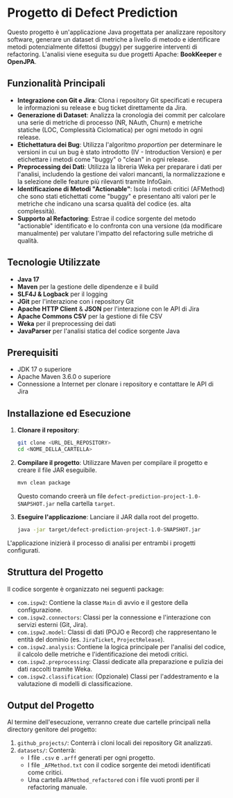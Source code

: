 # Progetto di Defect Prediction

Questo progetto è un'applicazione Java progettata per analizzare repository software, generare un dataset di metriche a livello di metodo e identificare metodi potenzialmente difettosi (buggy) per suggerire interventi di refactoring. L'analisi viene eseguita su due progetti Apache: **BookKeeper** e **OpenJPA**.

## Funzionalità Principali

- **Integrazione con Git e Jira**: Clona i repository Git specificati e recupera le informazioni su release e bug ticket direttamente da Jira.
- **Generazione di Dataset**: Analizza la cronologia dei commit per calcolare una serie di metriche di processo (NR, NAuth, Churn) e metriche statiche (LOC, Complessità Ciclomatica) per ogni metodo in ogni release.
- **Etichettatura dei Bug**: Utilizza l'algoritmo *proportion* per determinare le versioni in cui un bug è stato introdotto (IV - Introduction Version) e per etichettare i metodi come "buggy" o "clean" in ogni release.
- **Preprocessing dei Dati**: Utilizza la libreria Weka per preparare i dati per l'analisi, includendo la gestione dei valori mancanti, la normalizzazione e la selezione delle feature più rilevanti tramite InfoGain.
- **Identificazione di Metodi "Actionable"**: Isola i metodi critici (AFMethod) che sono stati etichettati come "buggy" e presentano alti valori per le metriche che indicano una scarsa qualità del codice (es. alta complessità).
- **Supporto al Refactoring**: Estrae il codice sorgente del metodo "actionable" identificato e lo confronta con una versione (da modificare manualmente) per valutare l'impatto del refactoring sulle metriche di qualità.

## Tecnologie Utilizzate

- **Java 17**
- **Maven** per la gestione delle dipendenze e il build
- **SLF4J & Logback** per il logging
- **JGit** per l'interazione con i repository Git
- **Apache HTTP Client** & **JSON** per l'interazione con le API di Jira
- **Apache Commons CSV** per la gestione di file CSV
- **Weka** per il preprocessing dei dati
- **JavaParser** per l'analisi statica del codice sorgente Java

## Prerequisiti

- JDK 17 o superiore
- Apache Maven 3.6.0 o superiore
- Connessione a Internet per clonare i repository e contattare le API di Jira

## Installazione ed Esecuzione

1.  **Clonare il repository**:
    ```sh
    git clone <URL_DEL_REPOSITORY>
    cd <NOME_DELLA_CARTELLA>
    ```

2.  **Compilare il progetto**:
    Utilizzare Maven per compilare il progetto e creare il file JAR eseguibile.
    ```sh
    mvn clean package
    ```
    Questo comando creerà un file `defect-prediction-project-1.0-SNAPSHOT.jar` nella cartella `target`.

3.  **Eseguire l'applicazione**:
    Lanciare il JAR dalla root del progetto.
    ```sh
    java -jar target/defect-prediction-project-1.0-SNAPSHOT.jar
    ```

L'applicazione inizierà il processo di analisi per entrambi i progetti configurati.

## Struttura del Progetto

Il codice sorgente è organizzato nei seguenti package:

- `com.ispw2`: Contiene la classe `Main` di avvio e il gestore della configurazione.
- `com.ispw2.connectors`: Classi per la connessione e l'interazione con servizi esterni (Git, Jira).
- `com.ispw2.model`: Classi di dati (POJO e Record) che rappresentano le entità del dominio (es. `JiraTicket`, `ProjectRelease`).
- `com.ispw2.analysis`: Contiene la logica principale per l'analisi del codice, il calcolo delle metriche e l'identificazione dei metodi critici.
- `com.ispw2.preprocessing`: Classi dedicate alla preparazione e pulizia dei dati raccolti tramite Weka.
- `com.ispw2.classification`: (Opzionale) Classi per l'addestramento e la valutazione di modelli di classificazione.

## Output del Progetto

Al termine dell'esecuzione, verranno create due cartelle principali nella directory genitore del progetto:

1.  `github_projects/`: Conterrà i cloni locali dei repository Git analizzati.
2.  `datasets/`: Conterrà:
    - I file `.csv` e `.arff` generati per ogni progetto.
    - I file `_AFMethod.txt` con il codice sorgente dei metodi identificati come critici.
    - Una cartella `AFMethod_refactored` con i file vuoti pronti per il refactoring manuale.
